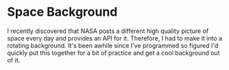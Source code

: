 #  Space Background
I recently discovered that NASA posts a different high quality picture of space every day and provides an API for it. Therefore, I had to make it into a rotating background. It's been awhile since I've programmed so figured I'd quickly put this together for a bit of practice and get a cool background out of it.
